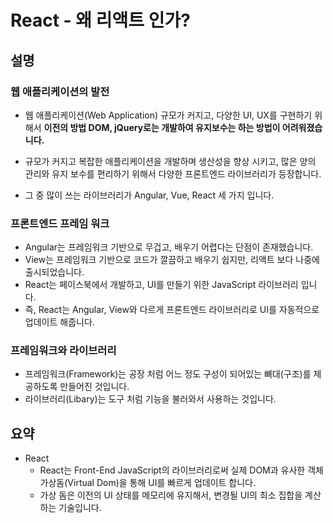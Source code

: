 # React - 왜 리액트 인가?

## 설명

### 웹 애플리케이션의 발전

- 웹 애플리케이션(Web Application) 규모가 커지고, 다양한 UI, UX를 구현하기 위해서 **이전의 방법 DOM, jQuery로는 개발하여 유지보수는 하는 방법이 어려워졌습니다.**

- 규모가 커지고 복잡한 애플리케이션을 개발하며 생산성을 향상 시키고, 많은 양의 관리와 유지 보수를 편리하기 위해서 다양한 프론트엔드 라이브러리가 등장합니다.

- 그 중 많이 쓰는 라이브러리가 Angular, Vue, React 세 가지 입니다.

### 프론트엔드 프레임 워크

- Angular는 프레임워크 기반으로 무겁고, 배우기 어렵다는 단점이 존재했습니다.
- View는 프레임워크 기반으로 코드가 깔끔하고 배우기 쉽지만, 리액트 보다 나중에 출시되었습니다.
- React는 페이스북에서 개발하고, UI를 만들기 위한 JavaScript 라이브러리 입니다.
- 즉, React는 Angular, View와 다르게 프론트엔드 라이브러리로 UI를 자동적으로 업데이트 해줍니다.

### 프레임워크와 라이브러리

- 프레임워크(Framework)는 공장 처럼 어느 정도 구성이 되어있는 뼈대(구조)를 제공하도록 만들어진 것입니다.
- 라이브러리(Libary)는 도구 처럼 기능을 불러와서 사용하는 것입니다.

## 요약

- React
  - React는 Front-End JavaScript의 라이브러리로써 실제 DOM과 유사한 객체 가상돔(Virtual Dom)을 통해 UI를 빠르게 업데이트 합니다.
  - 가상 돔은 이전의 UI 상태를 메모리에 유지해서, 변경될 UI의 최소 집합을 계산하는 기술입니다.
